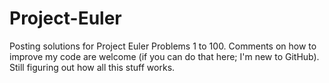 # Project-Euler

Posting solutions for Project Euler Problems 1 to 100.
Comments on how to improve my code are welcome (if you can do that here; I'm new to GitHub).
Still figuring out how all this stuff works.
